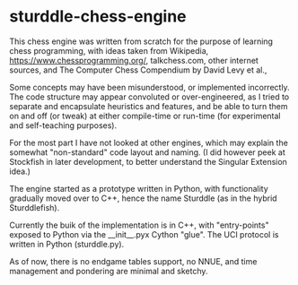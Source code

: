 # sturddle-chess-engine
This chess engine was written from scratch for the purpose of learning chess programming,
with ideas taken from Wikipedia, https://www.chessprogramming.org/, talkchess.com, other internet
sources, and The Computer Chess Compendium by David Levy et al., 

Some concepts may have been misunderstood, or implemented incorrectly. The code structure may appear 
convoluted or over-engineered, as I tried to separate and encapsulate heuristics and features, and be able
to turn them on and off (or tweak) at either compile-time or run-time (for experimental and self-teaching purposes).

For the most part I have not looked at other engines, which may explain the somewhat "non-standard" code layout and naming.
(I did however peek at Stockfish in later development, to better understand the Singular Extension idea.)

The engine started as a prototype written in Python, with functionality gradually moved over to C++, hence
the name Sturddle (as in the hybrid Sturddlefish). 

Currently the buik of the implementation is in C++, with "entry-points" exposed to Python via the \_\_init\_\_.pyx 
Cython "glue". The UCI protocol is written in Python (sturddle.py).

As of now, there is no endgame tables support, no NNUE, and time management and pondering are minimal and sketchy.
